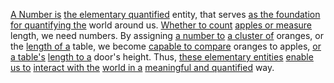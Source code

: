 
[A Number is](1/1/2/3/1/.Number) [the elementary quantified](1/1/2/3/1/.Number) entity, that serves [as the foundation](2/1/1/3/2/1/1/.Foundations) [for quantifying the](2/3/1/2/3/.Measurement) world around us. [Whether to count](1/1/3/1/.Dimensions%20of%20Counting) [apples or measure](2/3/1/2/3/.Measurement) length, we need numbers. By assigning [a number to](1/1/2/3/1/.Number) [a cluster of](1/3/1/2/3/2/2/1/1/.Cluster%20Compounds) oranges, or the [length of a](1/2/3/2/1/3/.Length%20Contraction) table, we become [capable to compare](2/3/1/1/2/2/.Evaluation) oranges to apples, [or a table's](3/2/3/3/3/2/2/.Board%20Rooms) [length to a](1/2/3/2/1/3/.Length%20Contraction) door's height. Thus, [these elementary entities](1/1/2/3/1/.Number) [enable us to](2/2/2/2/3/2/3/.Desire) [interact with the](2/1/1/3/3/.Social%20Interactions) [world in a](3/.Culture) [meaningful and quantified](2/3/1/2/3/_Qualitative-Quantitative) way.

